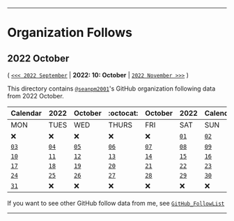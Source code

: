 
***

# Organization Follows

## 2022 October

( [`<<< 2022 September`](/Follows/2022/09_September/) | **2022: 10: October** | [`2022 November >>>`](/Follows/2022/11_November/) )

This directory contains [`@seanpm2001`](https://github.com/seanpm2001/)'s GitHub organization following data from 2022 October.

| Calendar | 2022 | October | :octocat: | October | 2022 | Calendar |
|---|---|---|---|---|---|---|
| MON | TUES | WED | THURS | FRI | SAT | SUN |
| :x: | :x: | :x: | :x: | :x: | [`01`](/Follows/2022/10_October/01/) | [`02`](/Follows/2022/10_October/02/) |
| [`03`](/Follows/2022/10_October/03/) | [`04`](/Follows/2022/10_October/04/) | [`05`](/Follows/2022/10_October/05/) | [`06`](/Follows/2022/10_October/06/) | [`07`](/Follows/2022/10_October/07/) | [`08`](/Follows/2022/10_October/08/) | [`09`](/Follows/2022/10_October/09/) | 
| [`10`](/Follows/2022/10_October/10/) | [`11`](/Follows/2022/10_October/11/) | [`12`](/Follows/2022/10_October/12/) | [`13`](/Follows/2022/10_October/13/) | [`14`](/Follows/2022/10_October/14/) | [`15`](/Follows/2022/10_October/15/) | [`16`](/Follows/2022/10_October/16/) |
| [`17`](/Follows/2022/10_October/17/) | [`18`](/Follows/2022/10_October/18/) | [`19`](/Follows/2022/10_October/19/) | [`20`](/Follows/2022/10_October/20/) | [`21`](/Follows/2022/10_October/21/) | [`22`](/Follows/2022/10_October/22/) | [`23`](/Follows/2022/10_October/23/) |
| [`24`](/Follows/2022/10_October/24/) | [`25`](/Follows/2022/10_October/25/) | [`26`](/Follows/2022/10_October/26/) | [`27`](/Follows/2022/10_October/27/) | [`28`](/Follows/2022/10_October/28/) | [`29`](/Follows/2022/10_October/29/) | [`30`](/Follows/2022/10_October/30/) |
| [`31`](/Follows/2022/10_October/31/) | :x: | :x: | :x: | :x: | :x: | :x: |

If you want to see other GitHub follow data from me, see [`GitHub_FollowList`](https://github.com/seanpm2001/GitHub_FollowList/)

***
